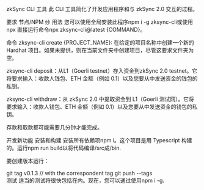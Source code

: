 zkSync CLI 工具
此 CLI 工具简化了开发应用程序和与 zkSync 2.0 交互的过程。

要求
节点/NPM
纱
用法
您可以使用全局安装此程序npm i -g zksync-cli或使用 npx 直接运行命令npx zksync-cli@latest {COMMAND}。

命令
zksync-cli create {PROJECT_NAME}: 在给定的项目名称中创建一个新的 Hardhat 项目。如果未提供，则在当前文件夹中创建项目，尽管这要求文件夹为空。

zksync-cli deposit：从L1（Goerli testnet）存入资金到zkSync 2.0 testnet。它将要求输入：收款人钱包、ETH 金额（例如 0.1）以及您要从中发送资金的钱包的私钥。

zksync-cli withdraw：从 zkSync 2.0 中提取资金到 L1（Goerli 测试网）。它将要求输入：收款人钱包、ETH 金额（例如 0.1）以及您要从中发送资金的钱包的私钥。

存款和取款都可能需要几分钟才能完成。

开发新功能
安装和构建
安装所有依赖项npm i。这个项目是用 Typescript 构建的。运行npm run build以将代码编译/src成/bin.

要创建版本运行：

git tag v0.1.3    // with the correspondent tag
git push --tags  
测试
适当的测试将很快包括在内。现在，您可以通过使用npm i -g.